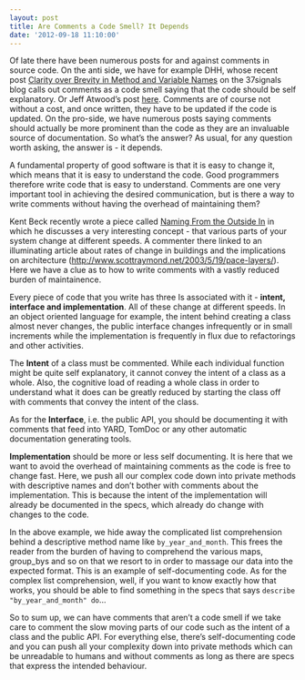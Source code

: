 ```yaml
---
layout: post
title: Are Comments a Code Smell? It Depends
date: '2012-09-18 11:10:00'
---
```


<p>Of late there have been numerous posts for and against comments in source code. On the anti side, we have for example DHH, whose recent post <a href="http://37signals.com/svn/posts/3250-clarity-over-brevity-in-variable-and-method-names" target="_blank">Clarity over Brevity in Method and Variable Names</a> on the 37signals blog calls out comments as a code smell saying that the code should be self explanatory. Or Jeff Atwood&rsquo;s post <a href="http://www.codinghorror.com/blog/2006/05/code-smells.html" target="_blank">here</a>. Comments are of course not without a cost, and once written, they have to be updated if the code is updated. On the pro-side, we have numerous posts saying comments should actually be more prominent than the code as they are an invaluable source of documentation. So what&rsquo;s the answer? As usual, for any question worth asking, the answer is - it depends.</p>

<p>A fundamental property of good software is that it is easy to change it, which means that it is easy to understand the code. Good programmers therefore write code that is easy to understand. Comments are one very important tool in achieving the desired communication, but is there a way to write comments without having the overhead of maintaining them?</p>

<p>Kent Beck recently wrote a piece called <a href="https://www.facebook.com/notes/kent-beck/naming-from-the-outside-in/464270190272517" target="_blank">Naming From the Outside In</a> in which he discusses a very interesting concept - that various parts of your system change at different speeds. A commenter there linked to an illuminating article about rates of change in buildings and the implications on architecture (<a href="http://www.scottraymond.net/2003/5/19/pace-layers/" target="_blank">http://www.scottraymond.net/2003/5/19/pace-layers/</a>). Here we have a clue as to how to write comments with a vastly reduced burden of maintainence.</p>

<p>Every piece of code that you write has three Is associated with it - <strong>intent, interface and implementation</strong>. All of these change at different speeds. In an object oriented language for example, the intent behind creating a class almost never changes, the public interface changes infrequently or in small increments while the implementation is frequently in flux due to refactorings and other activities.</p>

<p>The <strong>Intent</strong> of a class must be commented. While each individual function might be quite self explanatory, it cannot convey the intent of a class as a whole. Also, the cognitive load of reading a whole class in order to understand what it does can be greatly reduced by starting the class off with comments that convey the intent of the class.</p>

<p>As for the <strong>Interface</strong>, i.e. the public API, you should be documenting it with comments that feed into YARD, TomDoc or any other automatic documentation generating tools.</p>

<p><strong>Implementation</strong> should be more or less self documenting. It is here that we want to avoid the overhead of maintaining comments as the code is free to change fast. Here, we push all our complex code down into private methods with descriptive names and don&rsquo;t bother with comments about the implementation. This is because the intent of the implementation will already be documented in the specs, which already do change with changes to the code.</p>

<script src="https://gist.github.com/3742501.js"> </script><p>In the above example, we hide away the complicated list comprehension behind a descriptive method name like <code>by_year_and_month</code>. This frees the reader from the burden of having to comprehend the various maps, group_bys and so on that we resort to in order to massage our data into the expected format. This is an example of self-documenting code. As for the complex list comprehension, well, if you want to know exactly how that works, you should be able to find something in the specs that says <code>describe "by_year_and_month" do</code>&hellip;</p>

<p>So to sum up, we can have comments that aren&rsquo;t a code smell if we take care to comment the slow moving parts of our code such as the intent of a class and the public API. For everything else, there&rsquo;s self-documenting code and you can push all your complexity down into private methods which can be unreadable to humans and without comments as long as there are specs that express the intended behaviour.</p>